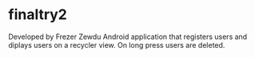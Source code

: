 # finaltry2
Developed by Frezer Zewdu
Android application that registers users and diplays users on a recycler view.
On long press users are deleted.
